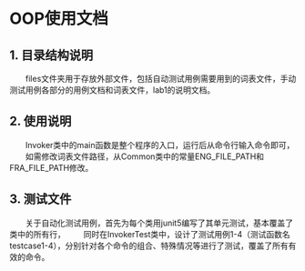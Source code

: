 # OOP使用文档

## 1. 目录结构说明
&emsp;&emsp;files文件夹用于存放外部文件，包括自动测试用例需要用到的词表文件，手动测试用例各部分的用例文档和词表文件，lab1的说明文档。

## 2. 使用说明
&emsp;&emsp;Invoker类中的main函数是整个程序的入口，运行后从命令行输入命令即可，
&emsp;&emsp;如需修改词表文件路径，从Common类中的常量ENG_FILE_PATH和FRA_FILE_PATH修改。

## 3. 测试文件
&emsp;&emsp;关于自动化测试用例，首先为每个类用junit5编写了其单元测试，基本覆盖了类中的所有行，
&emsp;&emsp;同时在InvokerTest类中，设计了测试用例1-4（测试函数名testcase1-4），分别针对各个命令的组合、特殊情况等进行了测试，覆盖了所有有效的命令。
